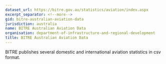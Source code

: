 ```yaml
---
dataset_url: https://bitre.gov.au/statistics/aviation/index.aspx
excerpt_separator: <!--more-->
gid: bitre-australian-aviation-data
jurisdiction: australia
name: BITRE Australian Aviation Data
organisation: department-of-infrastructure-and-regional-development
title: BITRE Australian Aviation Data
---
```


BITRE publishes several domestic and international aviation statistics in csv format.